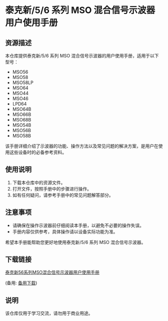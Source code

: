 # 泰克新/5/6 系列 MSO 混合信号示波器用户使用手册

## 资源描述

本仓库提供泰克新/5/6 系列 MSO 混合信号示波器的用户使用手册，适用于以下型号：

- MSO56
- MSO58
- MSO58LP
- MSO64
- MSO44
- MSO46
- LPD64
- MSO64B
- MSO66B
- MSO68B
- MSO54B
- MSO56B
- MSO58B

该手册详细介绍了示波器的功能、操作方法以及常见问题的解决方案，是用户在使用这些设备时的必备参考资料。

## 使用说明

1. 下载本仓库中的资源文件。
2. 打开文件，按照手册中的步骤进行操作。
3. 如有任何疑问，请参考手册中的常见问题解答部分。

## 注意事项

- 请确保在操作示波器前仔细阅读本手册，以避免不必要的操作失误。
- 手册内容仅供参考，具体操作请以设备实际功能为准。

希望本手册能帮助您更好地使用泰克新/5/6 系列 MSO 混合信号示波器。

## 下载链接
[泰克新56系列MSO混合信号示波器用户使用手册](https://pan.quark.cn/s/2b9494641a6a) 

(备用: [备用下载](https://pan.baidu.com/s/1ibo6wjCZupWw50E-PO52wA?pwd=1234))

## 说明

该仓库仅用于学习交流，请勿用于商业用途。
